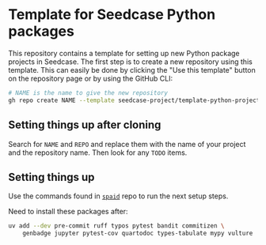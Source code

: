 # Template for Seedcase Python packages

This repository contains a template for setting up new Python package
projects in Seedcase. The first step is to create a new repository using
this template. This can easily be done by clicking the "Use this
template" button on the repository page or by using the GitHub CLI:

``` bash
# NAME is the name to give the new repository
gh repo create NAME --template seedcase-project/template-python-project
```

## Setting things up after cloning

Search for `NAME` and `REPO` and replace them with the name of your
project and the repository name. Then look for any `TODO` items.

## Setting things up

Use the commands found in
[`spaid`](https://github.com/seedcase-project/spaid) repo to run the
next setup steps.

Need to install these packages after:

``` bash
uv add --dev pre-commit ruff typos pytest bandit commitizen \
    genbadge jupyter pytest-cov quartodoc types-tabulate mypy vulture
```

